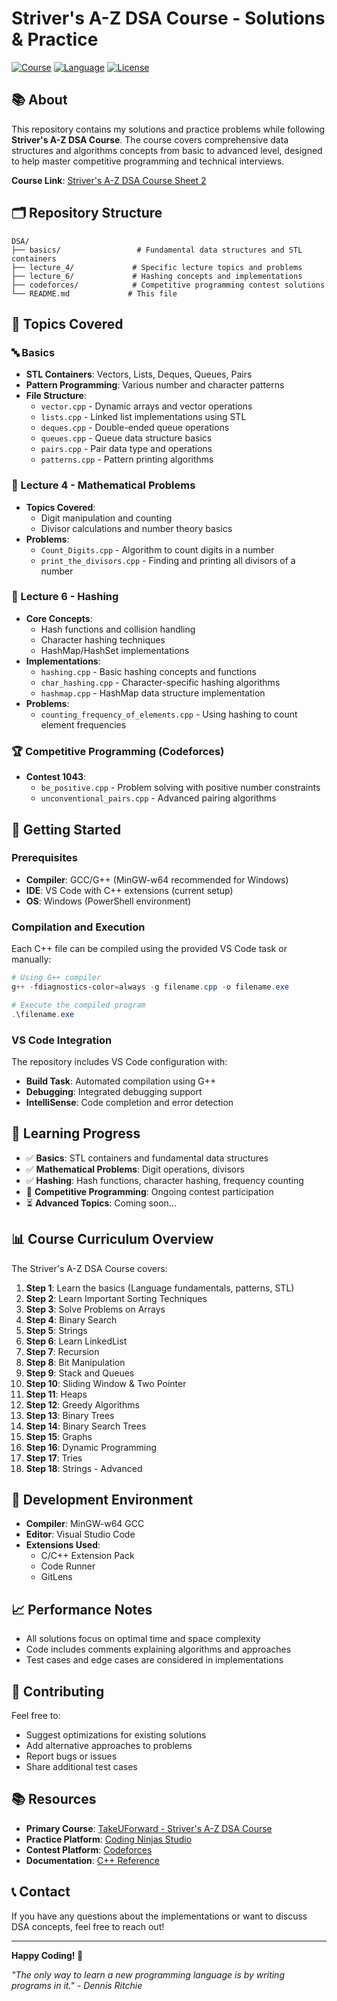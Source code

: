 # Striver's A-Z DSA Course - Solutions & Practice

[![Course](https://img.shields.io/badge/Course-Striver's%20A--Z%20DSA-blue)](https://takeuforward.org/strivers-a2z-dsa-course/strivers-a2z-dsa-course-sheet-2/)
[![Language](https://img.shields.io/badge/Language-C++-red)](https://isocpp.org/)
[![License](https://img.shields.io/badge/License-MIT-green.svg)](LICENSE)

## 📚 About

This repository contains my solutions and practice problems while following **Striver's A-Z DSA Course**. The course covers comprehensive data structures and algorithms concepts from basic to advanced level, designed to help master competitive programming and technical interviews.

**Course Link**: [Striver's A-Z DSA Course Sheet 2](https://takeuforward.org/strivers-a2z-dsa-course/strivers-a2z-dsa-course-sheet-2/)

## 🗂️ Repository Structure

```
DSA/
├── basics/                 # Fundamental data structures and STL containers
├── lecture_4/             # Specific lecture topics and problems
├── lecture_6/             # Hashing concepts and implementations
├── codeforces/            # Competitive programming contest solutions
└── README.md             # This file
```

## 📖 Topics Covered

### 🔤 Basics
- **STL Containers**: Vectors, Lists, Deques, Queues, Pairs
- **Pattern Programming**: Various number and character patterns
- **File Structure**: 
  - `vector.cpp` - Dynamic arrays and vector operations
  - `lists.cpp` - Linked list implementations using STL
  - `deques.cpp` - Double-ended queue operations
  - `queues.cpp` - Queue data structure basics
  - `pairs.cpp` - Pair data type and operations
  - `patterns.cpp` - Pattern printing algorithms

### 🧮 Lecture 4 - Mathematical Problems
- **Topics Covered**:
  - Digit manipulation and counting
  - Divisor calculations and number theory basics
- **Problems**:
  - `Count_Digits.cpp` - Algorithm to count digits in a number
  - `print_the_divisors.cpp` - Finding and printing all divisors of a number

### 🔢 Lecture 6 - Hashing
- **Core Concepts**:
  - Hash functions and collision handling
  - Character hashing techniques
  - HashMap/HashSet implementations
- **Implementations**:
  - `hashing.cpp` - Basic hashing concepts and functions
  - `char_hashing.cpp` - Character-specific hashing algorithms
  - `hashmap.cpp` - HashMap data structure implementation
- **Problems**:
  - `counting_frequency_of_elements.cpp` - Using hashing to count element frequencies

### 🏆 Competitive Programming (Codeforces)
- **Contest 1043**:
  - `be_positive.cpp` - Problem solving with positive number constraints
  - `unconventional_pairs.cpp` - Advanced pairing algorithms

## 🚀 Getting Started

### Prerequisites
- **Compiler**: GCC/G++ (MinGW-w64 recommended for Windows)
- **IDE**: VS Code with C++ extensions (current setup)
- **OS**: Windows (PowerShell environment)

### Compilation and Execution

Each C++ file can be compiled using the provided VS Code task or manually:

```powershell
# Using G++ compiler
g++ -fdiagnostics-color=always -g filename.cpp -o filename.exe

# Execute the compiled program
.\filename.exe
```

### VS Code Integration
The repository includes VS Code configuration with:
- **Build Task**: Automated compilation using G++
- **Debugging**: Integrated debugging support
- **IntelliSense**: Code completion and error detection

## 📝 Learning Progress

- ✅ **Basics**: STL containers and fundamental data structures
- ✅ **Mathematical Problems**: Digit operations, divisors
- ✅ **Hashing**: Hash functions, character hashing, frequency counting
- 🔄 **Competitive Programming**: Ongoing contest participation
- ⏳ **Advanced Topics**: Coming soon...

## 📊 Course Curriculum Overview

The Striver's A-Z DSA Course covers:

1. **Step 1**: Learn the basics (Language fundamentals, patterns, STL)
2. **Step 2**: Learn Important Sorting Techniques
3. **Step 3**: Solve Problems on Arrays
4. **Step 4**: Binary Search
5. **Step 5**: Strings
6. **Step 6**: Learn LinkedList
7. **Step 7**: Recursion
8. **Step 8**: Bit Manipulation
9. **Step 9**: Stack and Queues
10. **Step 10**: Sliding Window & Two Pointer
11. **Step 11**: Heaps
12. **Step 12**: Greedy Algorithms
13. **Step 13**: Binary Trees
14. **Step 14**: Binary Search Trees
15. **Step 15**: Graphs
16. **Step 16**: Dynamic Programming
17. **Step 17**: Tries
18. **Step 18**: Strings - Advanced

## 🔧 Development Environment

- **Compiler**: MinGW-w64 GCC
- **Editor**: Visual Studio Code
- **Extensions Used**:
  - C/C++ Extension Pack
  - Code Runner
  - GitLens

## 📈 Performance Notes

- All solutions focus on optimal time and space complexity
- Code includes comments explaining algorithms and approaches
- Test cases and edge cases are considered in implementations

## 🤝 Contributing

Feel free to:
- Suggest optimizations for existing solutions
- Add alternative approaches to problems
- Report bugs or issues
- Share additional test cases

## 📚 Resources

- **Primary Course**: [TakeUForward - Striver's A-Z DSA Course](https://takeuforward.org/strivers-a2z-dsa-course/strivers-a2z-dsa-course-sheet-2/)
- **Practice Platform**: [Coding Ninjas Studio](https://www.codingninjas.com/studio/)
- **Contest Platform**: [Codeforces](https://codeforces.com/)
- **Documentation**: [C++ Reference](https://en.cppreference.com/)

## 📞 Contact

If you have any questions about the implementations or want to discuss DSA concepts, feel free to reach out!

---

**Happy Coding! 🚀**

*"The only way to learn a new programming language is by writing programs in it." - Dennis Ritchie*